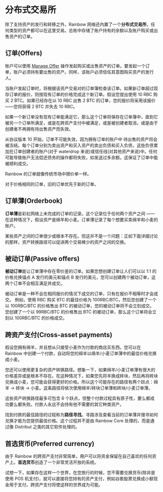 # 分布式交易所

除了支持资产的发行和转移之外，Rainbow 网络还内置了一个**分布式交易所**，任何类型的资产都可以在这里交易。总账中存储了账户持有的余额以及账户购买或出售资产的订单。

## 订单(Offers)
账户可以使用 [Manage Offer](list-of-operations#manage-offer) 操作发起购买或出售资产的订单。要发起一个订单，账户必须持有要出售的资产。同样，该账户必须信任其意图购买资产的发行人。

当账户发起订单时，将根据该资产交易对的订单簿检查该订单。如果新订单超过现存订单的报价，则按现有订单的价格完成这个新订单。假设您提出使用 10 RBC 购买 2 BTC。如果已经存在以 10 RBC 出售 2 BTC 的订单，您的报价将采用该报价——您将获得 2 BTC 并失去 10 RBC。

如果一个新订单没有现有订单能满足它，那么这个订单将保存在订单簿中，直到它被另一个订单所满足，或是在跨资产支付中被满足，或是被创建者取消，或是由于创建者不再拥有待出售资产而失效。

从协议版本 10 开始，订单不可能失效，因为拥有订单的账户中  待出售的资产将会被冻结。每个订单分别为卖出资产和买入资产的卖出负债和买入负债，这些负债累加在订单创建者的账户(对于 waterdrop 来说)或信任线(对其他资产来说)中。任何可能导致账户无法偿还债务的操作都将失败，如发送过多余额。这保证了订单中能被顺利成交。

Rainbow 的订单就像传统市场中限价单一样。

对于价格相同的订单，旧的订单优先于新的订单。

## 订单薄(Orderbook)
**订单薄**是彩虹网络上未完成的订单的记录。这个记录位于任何两个资产之间 —— 在这种情况下，假设资产是绵羊和小麦。订单薄记录了每个想要买卖绵羊和小麦的账户。

某些资产之间的订单很少或根本不存在。但这并不是一个问题：正如下面详细讨论的那样，资产转换路径可以促进两个交易稀少的资产之间的交换。

## 被动订单(Passive offers)
**被动订单**能让订单薄中存在零价差的订单。如果您想创建订单让人们可以以 1:1 的价格兑换锚点 A 发行的美元和锚点 B 发行的美元，您可以创建两个被动订单，这两个订单不会相互满足并成交。

被动订单是一种不会在相同报价的情况下成交的订单，只有在报价不相等时才会成交。
例如，使用 RBC 购买 BTC 的最佳价格为 100RBC/BTC，然后您创建了一个以 100RBC/BTC 的价格售出 BTC 的被动订单，您的被动订单将不会立刻成交。
您创建了一个以 99RBC/BTC 的价格售出 BTC 的被动订单，那么这个订单将会立刻以 100RBC/BTC 的价格成交。


## 跨资产支付(Cross-asset payments)
假设您拥有绵羊，并且想从只接受小麦作为付款的商店买东西。您可以在 Rainbow 中创建一个付款，自动将您的绵羊以绵羊/小麦订单薄中的最佳价格兑换成小麦。

您还可以使用更复杂的资产转换路径。想象一下，如果绵羊/小麦订单薄有很大的价格差异或是根本不存在。在这种情况下，如果您先将羊换成砖块，然后再将砖块兑换成小麦，您可能会获得更好的价格。所以这个可能存在的路径有两个跃点：绵羊 -> 砖块 -> 小麦。这条路径将依次使用绵羊/砖块订单薄和砖块/小麦订单薄。

这些资产转换路径最多可包含 6 个跃点，但整个付款过程具有原子性，要么都成功要么都失败。付款人永远不会持有他不需要的其它种类资产。

找到付款的最佳路径的过程称为**路径寻找**。寻路涉及查看当前的订单薄并搜寻如何兑换才能为您提供最佳价格。这个过程并不是由 Rainbow Core 处理的，而是通过像 Distribut 之类的其它软件处理的。

## 首选货币(Preferred currency)

由于 Rainbow 的跨资产支付非常简单，用户可以将资金保留在自己喜欢的任何资产上。**首选货币**创造了一个非常灵活开放的系统。

试想一下，如果存在这样一个世界，在您旅行的时候，您不需要兑换货币(除非是使用 POS 机支付)，就可以直接将您持有的资产支付，例如谷歌股票兑换成小额现金用于支付。跨资产支付将使这样的世界成为可能。

